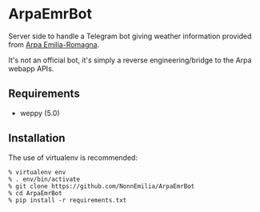 # ArpaEmrBot

Server side to handle a Telegram bot giving weather information provided from [Arpa Emilia-Romagna](http://www.arpa.emr.it/sedi.asp?idlivello=1504).

It's not an official bot, it's simply a reverse engineering/bridge to the Arpa webapp APIs. 

## Requirements

* weppy (5.0)

## Installation

The use of virtualenv is recommended:

    % virtualenv env
    % . env/bin/activate
    % git clone https://github.com/NonnEmilia/ArpaEmrBot
    % cd ArpaEmrBot
    % pip install -r requirements.txt